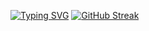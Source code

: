 [![Typing SVG](https://readme-typing-svg.herokuapp.com?color=%2336BCF7&lines=Hi+There+I'am+Alexander)](https://git.io/typing-svg)
[![GitHub Streak](http://github-readme-streak-stats.herokuapp.com?user=alex-pronto&theme=dark)](https://git.io/streak-stats)
<!--
**alex-pronto/alex-pronto** is a ✨ _special_ ✨ repository because its `README.md` (this file) appears on your GitHub profile.

Here are some ideas to get you started:

- 🔭 I’m currently working on ...
- 🌱 I’m currently learning ...
- 👯 I’m looking to collaborate on ...
- 🤔 I’m looking for help with ...
- 💬 Ask me about ...
- 📫 How to reach me: ...
- 😄 Pronouns: ...
- ⚡ Fun fact: ...
-->
